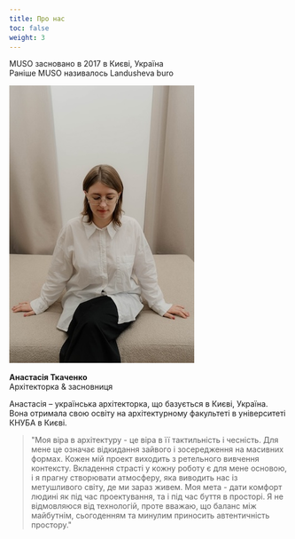 ```yaml
---
title: Про нас
toc: false
weight: 3
---
```

MUSO засновано в 2017 в Києві, Україна\
Раніше MUSO називалось Landusheva buro

![nastia](nastia2.jpg)

**Анастасія Ткаченко**\
Архітекторка & засновниця

Анастасія – українська архітекторка, що базується в Києві, Україна. Вона отримала свою освіту на архітектурному факультеті в університеті КНУБА в Києві.

> "Моя віра в архітектуру - це віра в її тактильність і чесність. Для мене це означає відкидання зайвого і зосередження на масивних формах. Кожен мій проект виходить з ретельного вивчення контексту. Вкладення страсті у кожну роботу є для мене основою, і я прагну створювати атмосферу, яка виводить нас із метушливого світу, де ми зараз живем. Моя мета - дати комфорт людині як під час проектування, та і під час буття в просторі. Я не відмовляюся від технологій, проте вважаю, що баланс між майбутнім, сьогоденням та минулим приносить автентичність простору."
